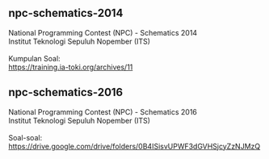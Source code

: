 ## npc-schematics-2014
National Programming Contest (NPC) - Schematics 2014<br>
Institut Teknologi Sepuluh Nopember (ITS)<br>
<br>
Kumpulan Soal:<br>
https://training.ia-toki.org/archives/11

## npc-schematics-2016
National Programming Contest (NPC) - Schematics 2016<br>
Institut Teknologi Sepuluh Nopember (ITS)<br>
<br>
Soal-soal:<br>
https://drive.google.com/drive/folders/0B4ISisvUPWF3dGVHSjcyZzNJMzQ
